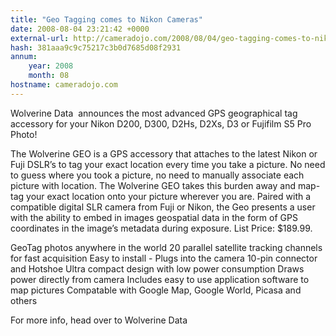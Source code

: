 ```yaml
---
title: "Geo Tagging comes to Nikon Cameras"
date: 2008-08-04 23:21:42 +0000
external-url: http://cameradojo.com/2008/08/04/geo-tagging-comes-to-nikon-cameras/
hash: 381aaa9c9c75217c3b0d7685d08f2931
annum:
    year: 2008
    month: 08
hostname: cameradojo.com
---
```


Wolverine Data  announces the most advanced GPS geographical tag accessory for your Nikon D200, D300, D2Hs, D2Xs, D3 or Fujifilm S5 Pro Photo!

The Wolverine GEO is a GPS accessory that attaches to the latest Nikon or Fuji DSLR’s to  tag your exact location every time you take a picture.  No need to guess where you  took a picture, no need to manually associate each picture with location.   The Wolverine GEO takes this burden away and map-tag your exact location onto  your picture wherever you are. Paired with a compatible digital SLR camera from Fuji or Nikon, the Geo presents  a user with the ability to embed in images geospatial data in the form of GPS  coordinates in the image’s metadata during exposure. List Price: $189.99.


GeoTag photos anywhere in the world
20 parallel satellite tracking channels for fast acquisition
Easy to install - Plugs into the camera 10-pin connector and Hotshoe
Ultra compact design with low power consumption
Draws power directly from camera
Includes easy to use application software to map pictures
Compatable with Google Map, Google World, Picasa and others

For more info, head over to Wolverine Data




